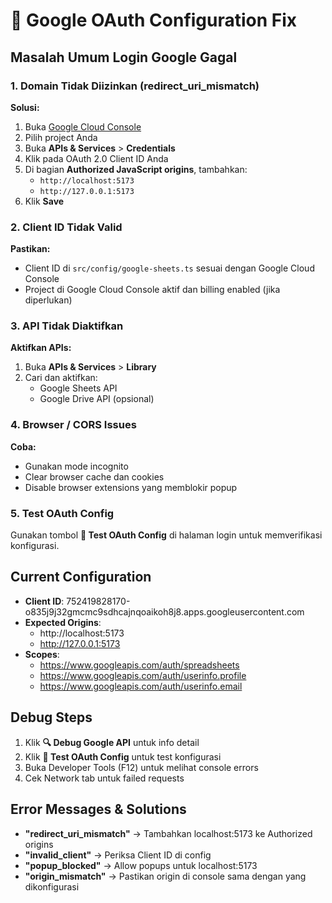 # 🔧 Google OAuth Configuration Fix

## Masalah Umum Login Google Gagal

### 1. **Domain Tidak Diizinkan (redirect_uri_mismatch)**

**Solusi:**
1. Buka [Google Cloud Console](https://console.cloud.google.com/)
2. Pilih project Anda
3. Buka **APIs & Services** > **Credentials**
4. Klik pada OAuth 2.0 Client ID Anda
5. Di bagian **Authorized JavaScript origins**, tambahkan:
   - `http://localhost:5173`
   - `http://127.0.0.1:5173`
6. Klik **Save**

### 2. **Client ID Tidak Valid**

**Pastikan:**
- Client ID di `src/config/google-sheets.ts` sesuai dengan Google Cloud Console
- Project di Google Cloud Console aktif dan billing enabled (jika diperlukan)

### 3. **API Tidak Diaktifkan**

**Aktifkan APIs:**
1. Buka **APIs & Services** > **Library**
2. Cari dan aktifkan:
   - Google Sheets API
   - Google Drive API (opsional)

### 4. **Browser / CORS Issues**

**Coba:**
- Gunakan mode incognito
- Clear browser cache dan cookies
- Disable browser extensions yang memblokir popup

### 5. **Test OAuth Config**

Gunakan tombol **🧪 Test OAuth Config** di halaman login untuk memverifikasi konfigurasi.

## Current Configuration

- **Client ID**: 752419828170-o835j9j32gmcmc9sdhcajnqoaikoh8j8.apps.googleusercontent.com
- **Expected Origins**: 
  - http://localhost:5173
  - http://127.0.0.1:5173
- **Scopes**: 
  - https://www.googleapis.com/auth/spreadsheets
  - https://www.googleapis.com/auth/userinfo.profile
  - https://www.googleapis.com/auth/userinfo.email

## Debug Steps

1. Klik **🔍 Debug Google API** untuk info detail
2. Klik **🧪 Test OAuth Config** untuk test konfigurasi
3. Buka Developer Tools (F12) untuk melihat console errors
4. Cek Network tab untuk failed requests

## Error Messages & Solutions

- **"redirect_uri_mismatch"** → Tambahkan localhost:5173 ke Authorized origins
- **"invalid_client"** → Periksa Client ID di config
- **"popup_blocked"** → Allow popups untuk localhost:5173
- **"origin_mismatch"** → Pastikan origin di console sama dengan yang dikonfigurasi
